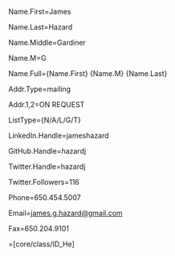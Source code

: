 
Name.First=James

Name.Last=Hazard

Name.Middle=Gardiner

Name.M=G

Name.Full={Name.First} {Name.M} {Name.Last}

Addr.Type=mailing

Addr.1,2=ON REQUEST

ListType={N/A/L/G/T}

LinkedIn.Handle=jameshazard

GitHub.Handle=hazardj

Twitter.Handle=hazardj


Twitter.Followers=116

Phone=650.454.5007

Email=james.g.hazard@gmail.com

Fax=650.204.9101

=[core/class/ID_He]
